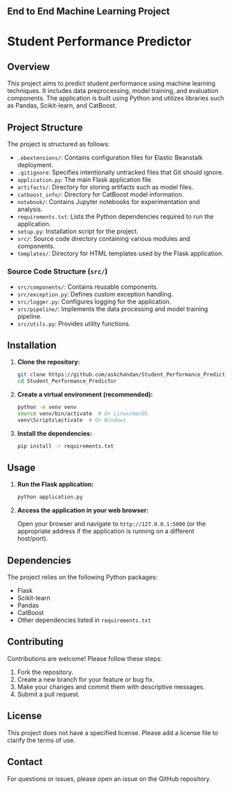 ## End to End Machine Learning Project

# Student Performance Predictor

## Overview

This project aims to predict student performance using machine learning techniques. It includes data preprocessing, model training, and evaluation components. The application is built using Python and utilizes libraries such as Pandas, Scikit-learn, and CatBoost.

## Project Structure

The project is structured as follows:

- `.ebextensions/`: Contains configuration files for Elastic Beanstalk deployment.
- `.gitignore`: Specifies intentionally untracked files that Git should ignore.
- `application.py`: The main Flask application file.
- `artifacts/`: Directory for storing artifacts such as model files.
- `catboost_info/`: Directory for CatBoost model information.
- `notebook/`: Contains Jupyter notebooks for experimentation and analysis.
- `requirements.txt`: Lists the Python dependencies required to run the application.
- `setup.py`: Installation script for the project.
- `src/`: Source code directory containing various modules and components.
- `templates/`: Directory for HTML templates used by the Flask application.

### Source Code Structure (`src/`)

- `src/components/`: Contains reusable components.
- `src/exception.py`: Defines custom exception handling.
- `src/logger.py`: Configures logging for the application.
- `src/pipeline/`: Implements the data processing and model training pipeline.
- `src/utils.py`: Provides utility functions.

## Installation

1.  **Clone the repository:**

    ```bash
    git clone https://github.com/askchandan/Student_Performance_Predictor.git
    cd Student_Performance_Predictor
    ```

2.  **Create a virtual environment (recommended):**

    ```bash
    python -m venv venv
    source venv/bin/activate  # On Linux/macOS
    venv\Scripts\activate  # On Windows
    ```

3.  **Install the dependencies:**

    ```bash
    pip install -r requirements.txt
    ```

## Usage

1.  **Run the Flask application:**

    ```bash
    python application.py
    ```

2.  **Access the application in your web browser:**

    Open your browser and navigate to `http://127.0.0.1:5000` (or the appropriate address if the application is running on a different host/port).

## Dependencies

The project relies on the following Python packages:

-   Flask
-   Scikit-learn
-   Pandas
-   CatBoost
-   Other dependencies listed in `requirements.txt`

## Contributing

Contributions are welcome! Please follow these steps:

1.  Fork the repository.
2.  Create a new branch for your feature or bug fix.
3.  Make your changes and commit them with descriptive messages.
4.  Submit a pull request.

## License

This project does not have a specified license. Please add a license file to clarify the terms of use.

## Contact

For questions or issues, please open an issue on the GitHub repository.